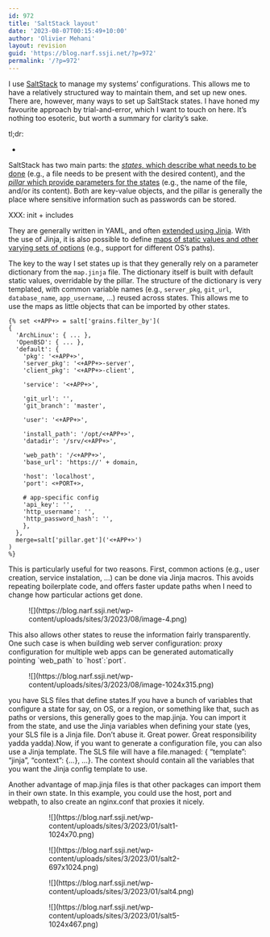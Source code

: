 ```yaml
---
id: 972
title: 'SaltStack layout'
date: '2023-08-07T00:15:49+10:00'
author: 'Olivier Mehani'
layout: revision
guid: 'https://blog.narf.ssji.net/?p=972'
permalink: '/?p=972'
---
```


I use [SaltStack](http://saltstack.com) to manage my systems’ configurations. This allows me to have a relatively structured way to maintain them, and set up new ones. There are, however, many ways to set up SaltStack states. I have honed my favourite approach by trial-and-error, which I want to touch on here. It’s nothing too esoteric, but worth a summary for clarity’s sake.

tl;dr:

- 

SaltStack has two main parts: the [*states*, which describe what needs to be done](https://docs.saltproject.io/salt/user-guide/en/latest/topics/states.html) (e.g., a file needs to be present with the desired content), and the [*pillar* which provide parameters for the states](https://docs.saltproject.io/salt/user-guide/en/latest/topics/pillar.html) (e.g., the name of the file, and/or its content). Both are key-value objects, and the pillar is generally the place where sensitive information such as passwords can be stored.

XXX: init + includes

They are generally written in YAML, and often [extended using Jinja](https://docs.saltproject.io/salt/user-guide/en/latest/topics/jinja.html). With the use of Jinja, it is also possible to define [maps of static values and other varying sets of options](https://docs.saltproject.io/salt/user-guide/en/latest/topics/map-files.html) (e.g., support for different OS’s paths).

The key to the way I set states up is that they generally rely on a parameter dictionary from the `map.jinja` file. The dictionary itself is built with default static values, overridable by the pillar. The structure of the dictionary is very templated, with common variable names (e.g., `server_pkg`, `git_url`, `database_name`, `app_username`, …) reused across states. This allows me to use the maps as little objects that can be imported by other states.

```
{% set <+APP+> = salt['grains.filter_by'](                                                                                                                              
{ 
  'ArchLinux': { ... },
  'OpenBSD': { ... },                                                                                                                                                                   
  'default': {                                                                                                                                                          
    'pkg': '<+APP+>',                                                                                                                                                   
    'server_pkg': '<+APP+>-server',                                                                                                                                     
    'client_pkg': '<+APP+>-client',                                                                                                                                     
                                                                                                                                                                        
    'service': '<+APP+>',                                                                                                                                               
                                                                                                                                                                        
    'git_url': '',                                                                                                                                                      
    'git_branch': 'master',                                                                                                                                             
                                                                                                                                                              
    'user': '<+APP+>',                                                                                                                                                  
                                                                                                                                                    
    'install_path': '/opt/<+APP+>',                                                                                                                                     
    'datadir': '/srv/<+APP+>',            

    'web_path': '/<+APP+>',               
    'base_url': 'https://' + domain,        

    'host': 'localhost',
    'port': <+PORT+>,

    # app-specific config
    'api_key': '',
    'http_username': '',
    'http_password_hash': '',
    },
  },
  merge=salt['pillar.get']('<+APP+>')
)
%}
```

This is particularly useful for two reasons. First, common actions (e.g., user creation, service instalation, …) can be done via Jinja macros. This avoids repeating boilerplate code, and offers faster update paths when I need to change how particular actions get done.

<figure class="wp-block-image size-full">![](https://blog.narf.ssji.net/wp-content/uploads/sites/3/2023/08/image-4.png)</figure>This also allows other states to reuse the information fairly transparently. One such case is when building web server configuration: proxy configuration for multiple web apps can be generated automatically pointing `web_path` to `host`:`port`.

<figure class="wp-block-image size-large">![](https://blog.narf.ssji.net/wp-content/uploads/sites/3/2023/08/image-1024x315.png)</figure>  
 you have SLS files that define states.If you have a bunch of variables that configure a state for say, on OS, or a region, or something like that, such as paths or versions, this generally goes to the map.jinja. You can import it from the state, and use the Jinja variables when defining your state (yes, your SLS file is a Jinja file. Don’t abuse it. Great power. Great responsibility yadda yadda).Now, if you want to generate a configuration file, you can also use a Jinja template. The SLS file will have a file.managed: { “template”: “jinja”, “context”: {…}, …}. The context should contain all the variables that you want the Jinja config template to use.  
  
Another advantage of map.jinja files is that other packages can import them in their own state. In this example, you could use the host, port and webpath, to also create an nginx.conf that proxies it nicely.

<figure class="wp-block-gallery has-nested-images columns-default is-cropped wp-block-gallery-24 is-layout-flex wp-block-gallery-is-layout-flex"><figure class="wp-block-image size-large">![](https://blog.narf.ssji.net/wp-content/uploads/sites/3/2023/01/salt1-1024x70.png)</figure><figure class="wp-block-image size-large">![](https://blog.narf.ssji.net/wp-content/uploads/sites/3/2023/01/salt2-697x1024.png)</figure><figure class="wp-block-image size-large">![](https://blog.narf.ssji.net/wp-content/uploads/sites/3/2023/01/salt4.png)</figure><figure class="wp-block-image size-large">![](https://blog.narf.ssji.net/wp-content/uploads/sites/3/2023/01/salt5-1024x467.png)</figure></figure>